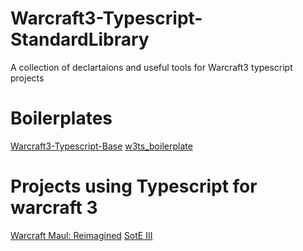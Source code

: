 # Warcraft3-Typescript-StandardLibrary
A collection of declartaions and useful tools for Warcraft3 typescript projects


# Boilerplates 
[Warcraft3-Typescript-Base](https://github.com/Promises/Warcraft3-Typescript-Base)
[w3ts_boilerplate](https://github.com/alex-mas/w3ts_boilerplate)

# Projects using Typescript for warcraft 3

[Warcraft Maul: Reimagined](https://github.com/Promises/Warcraft-Maul-Buildtools)
[SotE III](https://github.com/runi95/SotE-III)